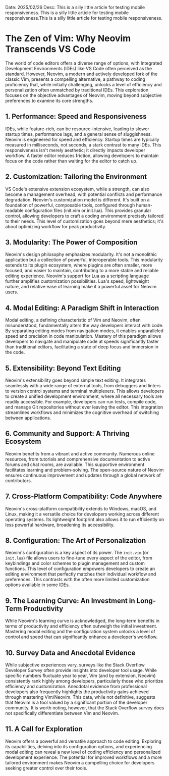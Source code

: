 Date: 2025/02/26
Desc: This is a silly little article for testing mobile responsiveness. This is a silly little article for testing mobile responsiveness.This is a silly little article for testing mobile responsiveness.
# The Zen of Vim: Why Neovim Transcends VS Code

The world of code editors offers a diverse range of options, with Integrated Development Environments (IDEs) like VS Code often perceived as the standard.  However, Neovim, a modern and actively developed fork of the classic Vim, presents a compelling alternative, a pathway to coding proficiency that, while initially challenging, unlocks a level of efficiency and personalization often unmatched by traditional IDEs. This exploration focuses on the objective advantages of Neovim, moving beyond subjective preferences to examine its core strengths.

## 1. Performance: Speed and Responsiveness

IDEs, while feature-rich, can be resource-intensive, leading to slower startup times, performance lags, and a general sense of sluggishness.  Neovim is engineered for speed and efficiency.  Startup times are typically measured in milliseconds, not seconds, a stark contrast to many IDEs.  This responsiveness isn't merely aesthetic; it directly impacts developer workflow.  A faster editor reduces friction, allowing developers to maintain focus on the code rather than waiting for the editor to catch up.

## 2. Customization: Tailoring the Environment

VS Code's extensive extension ecosystem, while a strength, can also become a management overhead, with potential conflicts and performance degradation. Neovim's customization model is different. It's built on a foundation of powerful, composable tools, configured through human-readable configuration files (init.vim or init.lua). This provides granular control, allowing developers to craft a coding environment precisely tailored to their needs.  This level of customization goes beyond mere aesthetics; it's about optimizing workflow for peak productivity.

## 3. Modularity: The Power of Composition

Neovim's design philosophy emphasizes modularity. It's not a monolithic application but a collection of powerful, interoperable tools. This modularity extends to its plugin ecosystem, where plugins are often smaller, more focused, and easier to maintain, contributing to a more stable and reliable editing experience.  Neovim's support for Lua as a scripting language further amplifies customization possibilities. Lua's speed, lightweight nature, and relative ease of learning make it a powerful asset for Neovim users.

## 4. Modal Editing: A Paradigm Shift in Interaction

Modal editing, a defining characteristic of Vim and Neovim, often misunderstood, fundamentally alters the way developers interact with code. By separating editing modes from navigation modes, it enables unparalleled speed and precision in code manipulation.  Mastery of this paradigm allows developers to navigate and manipulate code at speeds significantly faster than traditional editors, facilitating a state of deep focus and immersion in the code.

## 5. Extensibility: Beyond Text Editing

Neovim's extensibility goes beyond simple text editing.  It integrates seamlessly with a wide range of external tools, from debuggers and linters to version control systems and terminal multiplexers.  This allows developers to create a unified development environment, where all necessary tools are readily accessible.  For example, developers can run tests, compile code, and manage Git repositories without ever leaving the editor.  This integration streamlines workflows and minimizes the cognitive overhead of switching between applications.

## 6. Community and Support: A Thriving Ecosystem

Neovim benefits from a vibrant and active community.  Numerous online resources, from tutorials and comprehensive documentation to active forums and chat rooms, are available. This supportive environment facilitates learning and problem-solving.  The open-source nature of Neovim ensures continuous improvement and updates through a global network of contributors.

## 7. Cross-Platform Compatibility: Code Anywhere

Neovim's cross-platform compatibility extends to Windows, macOS, and Linux, making it a versatile choice for developers working across different operating systems. Its lightweight footprint also allows it to run efficiently on less powerful hardware, broadening its accessibility.

## 8. Configuration: The Art of Personalization

Neovim's configuration is a key aspect of its power.  The `init.vim` (or `init.lua`) file allows users to fine-tune every aspect of the editor, from keybindings and color schemes to plugin management and custom functions.  This level of configuration empowers developers to create an editing environment that perfectly matches their individual workflow and preferences.  This contrasts with the often more limited customization options available in some IDEs.

## 9.  The Learning Curve: An Investment in Long-Term Productivity

While Neovim's learning curve is acknowledged, the long-term benefits in terms of productivity and efficiency often outweigh the initial investment.  Mastering modal editing and the configuration system unlocks a level of control and speed that can significantly enhance a developer's workflow.

## 10.  Survey Data and Anecdotal Evidence

While subjective experiences vary, surveys like the Stack Overflow Developer Survey often provide insights into developer tool usage.  While specific numbers fluctuate year to year, Vim (and by extension, Neovim) consistently rank highly among developers, particularly those who prioritize efficiency and customization.  Anecdotal evidence from professional developers also frequently highlights the productivity gains achieved through mastering Vim/Neovim.  This data, while not definitive, suggests that Neovim is a tool valued by a significant portion of the developer community.  It is worth noting, however, that the Stack Overflow survey does not specifically differentiate between Vim and Neovim.

## 11.  A Call for Exploration

Neovim offers a powerful and versatile approach to code editing. Exploring its capabilities, delving into its configuration options, and experiencing modal editing can reveal a new level of coding efficiency and personalized development experience. The potential for improved workflows and a more tailored environment makes Neovim a compelling choice for developers seeking greater control over their tools.
